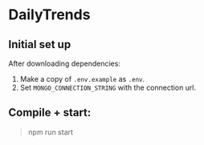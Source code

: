 # DailyTrends

## Initial set up

After downloading dependencies:

1) Make a copy of `.env.example` as `.env`.
2) Set `MONGO_CONNECTION_STRING` with the connection url.


## Compile + start:

>npm run start
